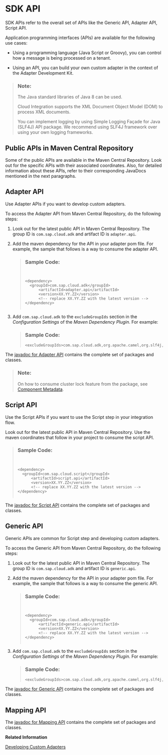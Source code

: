 <!-- loioc5c7933b77ba46dbaa9a2c1576dbb381 -->

# SDK API

SDK APIs refer to the overall set of APIs like the Generic API, Adapter API, Script API.

Application programming interfaces \(APIs\) are available for the following use cases:

-   Using a programming language \(Java Script or Groovy\), you can control how a message is being processed on a tenant.

-   Using an API, you can build your own custom adapter in the context of the Adapter Development Kit.


> ### Note:  
> The Java standard libraries of Java 8 can be used.
> 
> Cloud Integration supports the XML Document Object Model \(DOM\) to process XML documents.
> 
> You can implement logging by using Simple Logging Façade for Java \(SLF4J\) API package. We recommend using SLF4J framework over using your own logging frameworks.



<a name="loioc5c7933b77ba46dbaa9a2c1576dbb381__section_fj3_crs_1tb"/>

## Public APIs in Maven Central Repository

Some of the public APIs are available in the Maven Central Repository. Look out for the specific APIs with their associated coordinates. Also, for detailed information about these APIs, refer to their corresponding JavaDocs mentioned in the next paragraphs.



<a name="loioc5c7933b77ba46dbaa9a2c1576dbb381__section_skh_g4j_rvb"/>

## Adapter API

Use Adapter APIs if you want to develop custom adapters.

To access the Adapter API from Maven Central Repository, do the following steps:

1.  Look out for the latest public API in Maven Central Repository. The group ID is `com.sap.cloud.adk` and artifact ID is `adapter.api`.

2.  Add the maven dependency for the API in your adapter pom file. For example, the sample that follows is a way to consume the adapter API.

    > ### Sample Code:  
    > ```
    > 
    > 
    > <dependency>
    > 	<groupId>com.sap.cloud.adk</groupId>
    > 		<artifactId>adapter.api</artifactId>
    > 		<version>XX.YY.ZZ</version>
    > 		<!-- replace XX.YY.ZZ with the latest version -->
    > </dependency>
    > 
    > 
    > ```

3.  Add `com.sap.cloud.adk` to the `excludeGroupIds` section in the *Configuration Settings* of the *Maven Dependency Plugin*. For example:

    > ### Sample Code:  
    > ```
    > <excludeGroupIds>com.sap.cloud.adk,org.apache.camel,org.slf4j,log4j</excludeGroupIds>
    > ```


The [javadoc for Adapter API](https://help.sap.com/doc/11615149a5364a279cb901903794a3f8/Cloud/en-US/index.html) contains the complete set of packages and classes.

> ### Note:  
> On how to consume cluster lock feature from the package, see [Component Metadata](component-metadata-550b19e.md).



<a name="loioc5c7933b77ba46dbaa9a2c1576dbb381__section_jqf_h4j_rvb"/>

## Script API

Use the Script APIs if you want to use the Script step in your integration flow.

Look out for the latest public API in Maven Central Repository. Use the maven coordinates that follow in your project to consume the script API.

> ### Sample Code:  
> ```
> 
> 
> <dependency>
> 	<groupId>com.sap.cloud.script</groupId>
> 		<artifactId>script.api</artifactId>
> 		<version>XX.YY.ZZ</version>
> 		<!-- replace XX.YY.ZZ with the latest version -->
> </dependency>
> 
> 
> ```

The [javadoc for Script API](https://help.sap.com/doc/a56f52e1a58e4e2bac7f7adbf45b2e26/Cloud/en-US/index.html) contains the complete set of packages and classes.



<a name="loioc5c7933b77ba46dbaa9a2c1576dbb381__section_uyc_h4j_rvb"/>

## Generic API

Generic APIs are common for Script step and developing custom adapters.

To access the Generic API from Maven Central Repository, do the following steps:

1.  Look out for the latest public API in Maven Central Repository. The group ID is `com.sap.cloud.adk` and artifact ID is `generic.api`.

2.  Add the maven dependency for the API in your adapter pom file. For example, the sample that follows is a way to consume the generic API.

    > ### Sample Code:  
    > ```
    > 
    > 
    > <dependency>
    > 	<groupId>com.sap.cloud.adk</groupId>
    > 		<artifactId>generic.api</artifactId>
    > 		<version>XX.YY.ZZ</version>
    > 		<!-- replace XX.YY.ZZ with the latest version -->
    > </dependency>
    > 
    > 
    > ```

3.  Add `com.sap.cloud.adk` to the `excludeGroupIds` section in the *Configuration Settings* of the *Maven Dependency Plugin*. For example:

    > ### Sample Code:  
    > ```
    > <excludeGroupIds>com.sap.cloud.adk,org.apache.camel,org.slf4j,log4j</excludeGroupIds>
    > ```


The [javadoc for Generic API](https://help.sap.com/doc/471310fc71c94c2d913884e2ff1b4039/Cloud/en-US/index.html) contains the complete set of packages and classes.



<a name="loioc5c7933b77ba46dbaa9a2c1576dbb381__section_hwg_vqs_1tb"/>

## Mapping API

The [javadoc for Mapping API](https://help.sap.com/doc/d47441d304c14a0ab9d3986c1b553a1e/Cloud/en-US/index.html) contains the complete set of packages and classes.

**Related Information**  


[Developing Custom Adapters](developing-custom-adapters-7392cc4.md "Develop adapters tailored for your specific requirements.")

